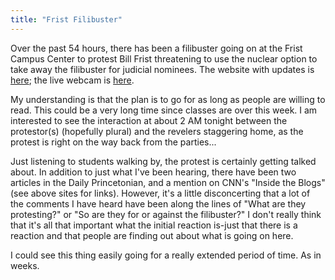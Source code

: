 ```yaml
---
title: "Frist Filibuster"
---
```

Over the past 54 hours, there has been a filibuster going on at the Frist
Campus Center to protest Bill Frist threatening to use the nuclear option to
take away the filibuster for judicial nominees. The website with updates is
[here](http://progrev.blogspot.com); the live webcam is
[here](http://www.princeton.edu/~petehill/filibuster.html).

  
My understanding is that the plan is to go for as long as people are willing
to read. This could be a very long time since classes are over this week. I am
interested to see the interaction at about 2 AM tonight between the
protestor(s) (hopefully plural) and the revelers staggering home, as the
protest is right on the way back from the parties...

  
Just listening to students walking by, the protest is certainly getting talked
about. In addition to just what I've been hearing, there have been two
articles in the Daily Princetonian, and a mention on CNN's "Inside the Blogs"
(see above sites for links). However, it's a little disconcerting that a lot
of the comments I have heard have been along the lines of "What are they
protesting?" or "So are they for or against the filibuster?" I don't really
think that it's all that important what the initial reaction is-just that
there is a reaction and that people are finding out about what is going on
here.

  
I could see this thing easily going for a really extended period of time. As
in weeks.


